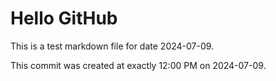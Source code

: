 # Hello GitHub
This is a test markdown file for date 2024-07-09.

This commit was created at exactly 12:00 PM on 2024-07-09.
